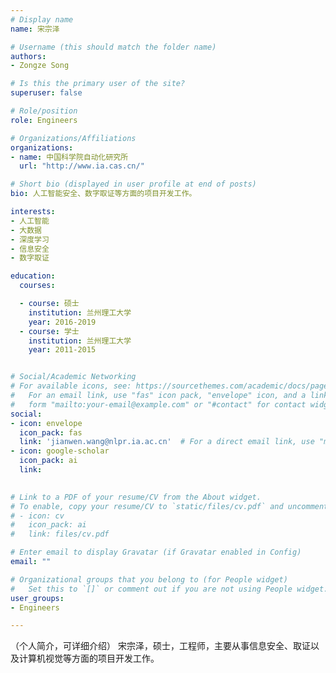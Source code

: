 ```yaml
---
# Display name
name: 宋宗泽

# Username (this should match the folder name)
authors:
- Zongze Song

# Is this the primary user of the site?
superuser: false

# Role/position
role: Engineers

# Organizations/Affiliations
organizations:
- name: 中国科学院自动化研究所
  url: "http://www.ia.cas.cn/"

# Short bio (displayed in user profile at end of posts)
bio: 人工智能安全、数字取证等方面的项目开发工作。

interests:
- 人工智能
- 大数据
- 深度学习
- 信息安全
- 数字取证

education:
  courses:

  - course: 硕士
    institution: 兰州理工大学
    year: 2016-2019
  - course: 学士
    institution: 兰州理工大学
    year: 2011-2015


# Social/Academic Networking
# For available icons, see: https://sourcethemes.com/academic/docs/page-builder/#icons
#   For an email link, use "fas" icon pack, "envelope" icon, and a link in the
#   form "mailto:your-email@example.com" or "#contact" for contact widget.
social:
- icon: envelope
  icon_pack: fas
  link: 'jianwen.wang@nlpr.ia.ac.cn'  # For a direct email link, use "mailto:test@example.org".
- icon: google-scholar
  icon_pack: ai
  link: 
  

# Link to a PDF of your resume/CV from the About widget.
# To enable, copy your resume/CV to `static/files/cv.pdf` and uncomment the lines below.
# - icon: cv
#   icon_pack: ai
#   link: files/cv.pdf

# Enter email to display Gravatar (if Gravatar enabled in Config)
email: ""

# Organizational groups that you belong to (for People widget)
#   Set this to `[]` or comment out if you are not using People widget.
user_groups:
- Engineers

---
```

（个人简介，可详细介绍）
宋宗泽，硕士，工程师，主要从事信息安全、取证以及计算机视觉等方面的项目开发工作。